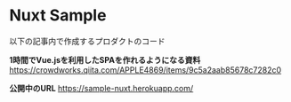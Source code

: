 # Nuxt Sample
以下の記事内で作成するプロダクトのコード

**1時間でVue.jsを利用したSPAを作れるようになる資料**
https://crowdworks.qiita.com/APPLE4869/items/9c5a2aab85678c7282c0

**公開中のURL**
https://sample-nuxt.herokuapp.com/
